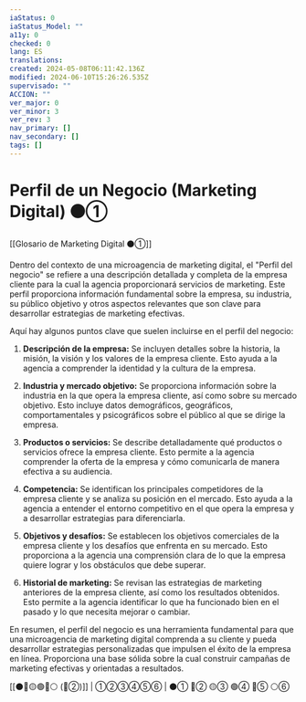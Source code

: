 ```yaml
---
iaStatus: 0
iaStatus_Model: ""
a11y: 0
checked: 0
lang: ES
translations: 
created: 2024-05-08T06:11:42.136Z
modified: 2024-06-10T15:26:26.535Z
supervisado: ""
ACCION: ""
ver_major: 0
ver_minor: 3
ver_rev: 3
nav_primary: []
nav_secondary: []
tags: []
---
```

# Perfil de un Negocio (Marketing Digital) ⚫①

[[Glosario de Marketing Digital ⚫①]]

Dentro del contexto de una microagencia de marketing digital, el "Perfil del negocio" se refiere a una descripción detallada y completa de la empresa cliente para la cual la agencia proporcionará servicios de marketing. Este perfil proporciona información fundamental sobre la empresa, su industria, su público objetivo y otros aspectos relevantes que son clave para desarrollar estrategias de marketing efectivas.

Aquí hay algunos puntos clave que suelen incluirse en el perfil del negocio:

1. **Descripción de la empresa:** Se incluyen detalles sobre la historia, la misión, la visión y los valores de la empresa cliente. Esto ayuda a la agencia a comprender la identidad y la cultura de la empresa.

2. **Industria y mercado objetivo:** Se proporciona información sobre la industria en la que opera la empresa cliente, así como sobre su mercado objetivo. Esto incluye datos demográficos, geográficos, comportamentales y psicográficos sobre el público al que se dirige la empresa.

3. **Productos o servicios:** Se describe detalladamente qué productos o servicios ofrece la empresa cliente. Esto permite a la agencia comprender la oferta de la empresa y cómo comunicarla de manera efectiva a su audiencia.

4. **Competencia:** Se identifican los principales competidores de la empresa cliente y se analiza su posición en el mercado. Esto ayuda a la agencia a entender el entorno competitivo en el que opera la empresa y a desarrollar estrategias para diferenciarla.

5. **Objetivos y desafíos:** Se establecen los objetivos comerciales de la empresa cliente y los desafíos que enfrenta en su mercado. Esto proporciona a la agencia una comprensión clara de lo que la empresa quiere lograr y los obstáculos que debe superar.

6. **Historial de marketing:** Se revisan las estrategias de marketing anteriores de la empresa cliente, así como los resultados obtenidos. Esto permite a la agencia identificar lo que ha funcionado bien en el pasado y lo que necesita mejorar o cambiar.

En resumen, el perfil del negocio es una herramienta fundamental para que una microagencia de marketing digital comprenda a su cliente y pueda desarrollar estrategias personalizadas que impulsen el éxito de la empresa en línea. Proporciona una base sólida sobre la cual construir campañas de marketing efectivas y orientadas a resultados.

[[⚫🔴🟡🟢🔵⚪ (🔴②)]] | ①②③④⑤⑥ | ⚫① 🔴② 🟡③ 🟢④ 🔵⑤ ⚪⑥